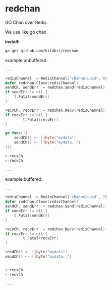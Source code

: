 redchan
=======

GO Chan over Redis.

We use like go chan.

**install:**

~~~bash
go get github.com/bit4bit/redchan
~~~

example unbuffered:



~~~go
...

redisChannel := RedisChannel{"channeluuid", 0}
defer redchan.Close(redisChannel)
sendCh, sendErr := redchan.Send(redisChannel)
if sendErr != nil {
	t.Fatal(sendErr)
}

recvCh, recvErr := redchan.Recv(redisChannel)
if recvErr != nil {
		t.Fatal(recvErr)
}

go func(){
	sendCh() <- []byte("mydata")
	sendCh() <- []byte("mydata..")
}()

<-recvCh
<-recvCh

....
~~~

example buffered:

~~~go
...

redisChannel := RedisChannel{"channeluuid", 2}
defer redchan.Close(redisChannel)
sendCh, sendErr := redchan.Send(redisChannel)
if sendErr != nil {
	t.Fatal(sendErr)
}

recvCh, recvErr := redchan.Recv(redisChannel)
if recvErr != nil {
		t.Fatal(recvErr)
}

sendCh() <- []byte("mydata")
sendCh() <- []byte("mydata..")


<-recvCh
<-recvCh

....
~~~
